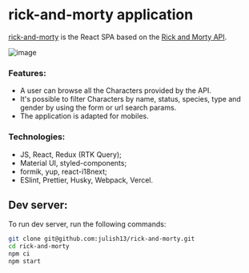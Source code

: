# rick-and-morty application

[rick-and-morty](https://rick-and-morty-one-teal.vercel.app/) is the React SPA based on the [Rick and Morty API](https://rickandmortyapi.com/).

![image](https://user-images.githubusercontent.com/16277885/187493183-3bba5258-8d0a-424a-917d-ad8a9de776fe.png)


### Features:

- A user can browse all the Characters provided by the API.
- It's possible to filter Characters by name, status, species, type and gender by using the form or url search params.
- The application is adapted for mobiles.

### Technologies:

- JS, React, Redux (RTK Query);
- Material UI, styled-components;
- formik, yup, react-i18next;
- ESlint, Prettier, Husky, Webpack, Vercel.

## Dev server:

To run dev server, run the following commands:

```bash
git clone git@github.com:julish13/rick-and-morty.git
cd rick-and-morty
npm ci
npm start
```
